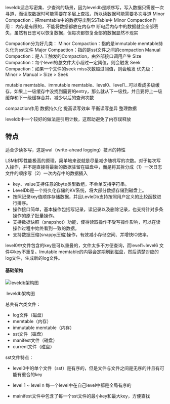 leveldb适合写密集、少查询的场景，因为leveldb是顺序写，写入数据只需要一次寻道，而读取数据时可能需要在多层上查找，所以读数据可能需要多次寻道
Minor Compaction：把memtable中的数据导出到SSTable中
Minor Compaction作用：
    内存是有限的，不能将数据都放在内存中
    断电后内存中的数据就会全部丢失，虽然有日志可以恢复数据，但每次都恢复全部的数据显然不现实



Compaction分为好几类：
Minor Compaction：指的是immutable memtable持久化为sst文件
Major Compaction：指的是sst文件之间的compaction
    Manual Compaction：是人工触发的Compaction，由外部接口调用产生
    Size Compaction：每个level的总文件大小超过一定阈值，则会触发
    Seek Compaction：如果一个文件的seek miss次数超过阈值，则会触发
优先级：Minor > Manual > Size > Seek


mutable memtable、immutable memtable、level0、level1...可以看成多级缓存，如果上一级缓存中没找到需要的entry，那么就从下一级找，并且要将上一级缓存和下一级缓存合并，减少以后的查询次数



compaction作用
数据持久化
提高读写效率
平衡读写差异
整理数据



leveldb中一个较好的做法是引用计数，这帮助避免了内存误释放







## 特点

适合少读多写，这是wal（write-ahead logging）技术的特性

LSM树写性能极高的原理，简单地来说就是尽量减少随机写的次数。对于每次写入操作，并不是直接将最新的数据驻留在磁盘中，而是将其拆分成（1）一次日志文件的顺序写（2）一次内存中的数据插入

- key、value支持任意的byte类型数组，不单单支持字符串。
- LevelDb是一个持久化存储的KV系统，将大部分数据存储到磁盘上。
- 按照记录key值顺序存储数据，并且LevleDb支持按照用户定义的比较函数进行排序。
- 操作接口简单，基本操作包括写记录，读记录以及删除记录，也支持针对多条操作的原子批量操作。
- 支持数据快照（snapshot）功能，使得读取操作不受写操作影响，可以在读操作过程中始终看到一致的数据。
- 支持数据压缩(snappy压缩)操作，有效减小存储空间、并增快IO效率。

level0中文件包含的key是可以重叠的，文件太多不方便查询，而level1~level6 文件中key不重复。Imutable memtable的内容会定期刷到磁盘，然后清楚对应的log文件，生成新的log文件。

#### 基础架构

![leveldb架构图](/media/wx/Data/Books/Lang/C++/C++项目/db/leveldb/pictures/leveldb架构图.png)

​													leveldb架构图

总共有六类文件：

- log文件（磁盘）
- memtable（内存）
- immutable memtable（内存）
- sst文件（磁盘）
- manifest文件（磁盘）
- current文件（磁盘）

sst文件特点：

- level0中的单个文件（sst）是有序的，但是文件与文件之间是无序的并且有可能有重合的key

- level 1 ~ level n 每一个level中在自己level中都是全局有序的

- mainifest文件中包含了每一个sst文件的最小key和最大key，方便查找
